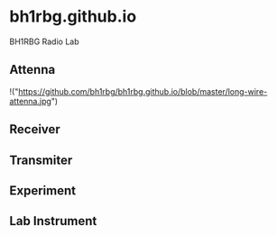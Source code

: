 # bh1rbg.github.io
BH1RBG Radio Lab

## Attenna
!("https://github.com/bh1rbg/bh1rbg.github.io/blob/master/long-wire-attenna.jpg")
## Receiver

## Transmiter

## Experiment

## Lab Instrument
